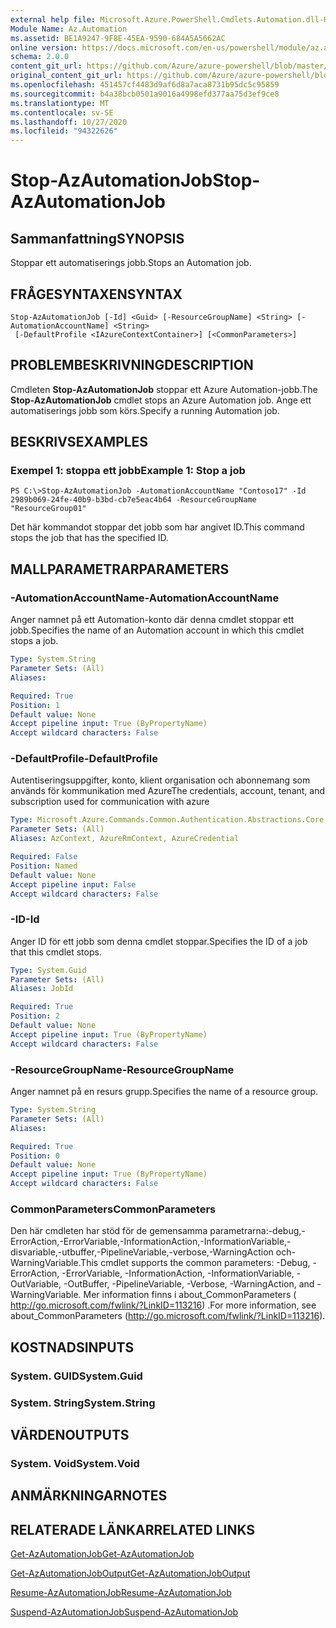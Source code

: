 ```yaml
---
external help file: Microsoft.Azure.PowerShell.Cmdlets.Automation.dll-Help.xml
Module Name: Az.Automation
ms.assetid: BE1A9247-9F8E-45EA-9590-684A5A5662AC
online version: https://docs.microsoft.com/en-us/powershell/module/az.automation/stop-azautomationjob
schema: 2.0.0
content_git_url: https://github.com/Azure/azure-powershell/blob/master/src/Automation/Automation/help/Stop-AzAutomationJob.md
original_content_git_url: https://github.com/Azure/azure-powershell/blob/master/src/Automation/Automation/help/Stop-AzAutomationJob.md
ms.openlocfilehash: 451457cf4483d9af6d8a7aca8731b95dc5c95859
ms.sourcegitcommit: b4a38bcb0501a9016a4998efd377aa75d3ef9ce8
ms.translationtype: MT
ms.contentlocale: sv-SE
ms.lasthandoff: 10/27/2020
ms.locfileid: "94322626"
---
```

# <span data-ttu-id="e9f4f-101">Stop-AzAutomationJob</span><span class="sxs-lookup"><span data-stu-id="e9f4f-101">Stop-AzAutomationJob</span></span>

## <span data-ttu-id="e9f4f-102">Sammanfattning</span><span class="sxs-lookup"><span data-stu-id="e9f4f-102">SYNOPSIS</span></span>
<span data-ttu-id="e9f4f-103">Stoppar ett automatiserings jobb.</span><span class="sxs-lookup"><span data-stu-id="e9f4f-103">Stops an Automation job.</span></span>

## <span data-ttu-id="e9f4f-104">FRÅGESYNTAXEN</span><span class="sxs-lookup"><span data-stu-id="e9f4f-104">SYNTAX</span></span>

```
Stop-AzAutomationJob [-Id] <Guid> [-ResourceGroupName] <String> [-AutomationAccountName] <String>
 [-DefaultProfile <IAzureContextContainer>] [<CommonParameters>]
```

## <span data-ttu-id="e9f4f-105">PROBLEMBESKRIVNING</span><span class="sxs-lookup"><span data-stu-id="e9f4f-105">DESCRIPTION</span></span>
<span data-ttu-id="e9f4f-106">Cmdleten **Stop-AzAutomationJob** stoppar ett Azure Automation-jobb.</span><span class="sxs-lookup"><span data-stu-id="e9f4f-106">The **Stop-AzAutomationJob** cmdlet stops an Azure Automation job.</span></span>
<span data-ttu-id="e9f4f-107">Ange ett automatiserings jobb som körs.</span><span class="sxs-lookup"><span data-stu-id="e9f4f-107">Specify a running Automation job.</span></span>

## <span data-ttu-id="e9f4f-108">BESKRIVS</span><span class="sxs-lookup"><span data-stu-id="e9f4f-108">EXAMPLES</span></span>

### <span data-ttu-id="e9f4f-109">Exempel 1: stoppa ett jobb</span><span class="sxs-lookup"><span data-stu-id="e9f4f-109">Example 1: Stop a job</span></span>
```
PS C:\>Stop-AzAutomationJob -AutomationAccountName "Contoso17" -Id 2989b069-24fe-40b9-b3bd-cb7e5eac4b64 -ResourceGroupName "ResourceGroup01"
```

<span data-ttu-id="e9f4f-110">Det här kommandot stoppar det jobb som har angivet ID.</span><span class="sxs-lookup"><span data-stu-id="e9f4f-110">This command stops the job that has the specified ID.</span></span>

## <span data-ttu-id="e9f4f-111">MALLPARAMETRAR</span><span class="sxs-lookup"><span data-stu-id="e9f4f-111">PARAMETERS</span></span>

### <span data-ttu-id="e9f4f-112">-AutomationAccountName</span><span class="sxs-lookup"><span data-stu-id="e9f4f-112">-AutomationAccountName</span></span>
<span data-ttu-id="e9f4f-113">Anger namnet på ett Automation-konto där denna cmdlet stoppar ett jobb.</span><span class="sxs-lookup"><span data-stu-id="e9f4f-113">Specifies the name of an Automation account in which this cmdlet stops a job.</span></span>

```yaml
Type: System.String
Parameter Sets: (All)
Aliases:

Required: True
Position: 1
Default value: None
Accept pipeline input: True (ByPropertyName)
Accept wildcard characters: False
```

### <span data-ttu-id="e9f4f-114">-DefaultProfile</span><span class="sxs-lookup"><span data-stu-id="e9f4f-114">-DefaultProfile</span></span>
<span data-ttu-id="e9f4f-115">Autentiseringsuppgifter, konto, klient organisation och abonnemang som används för kommunikation med Azure</span><span class="sxs-lookup"><span data-stu-id="e9f4f-115">The credentials, account, tenant, and subscription used for communication with azure</span></span>

```yaml
Type: Microsoft.Azure.Commands.Common.Authentication.Abstractions.Core.IAzureContextContainer
Parameter Sets: (All)
Aliases: AzContext, AzureRmContext, AzureCredential

Required: False
Position: Named
Default value: None
Accept pipeline input: False
Accept wildcard characters: False
```

### <span data-ttu-id="e9f4f-116">-ID</span><span class="sxs-lookup"><span data-stu-id="e9f4f-116">-Id</span></span>
<span data-ttu-id="e9f4f-117">Anger ID för ett jobb som denna cmdlet stoppar.</span><span class="sxs-lookup"><span data-stu-id="e9f4f-117">Specifies the ID of a job that this cmdlet stops.</span></span>

```yaml
Type: System.Guid
Parameter Sets: (All)
Aliases: JobId

Required: True
Position: 2
Default value: None
Accept pipeline input: True (ByPropertyName)
Accept wildcard characters: False
```

### <span data-ttu-id="e9f4f-118">-ResourceGroupName</span><span class="sxs-lookup"><span data-stu-id="e9f4f-118">-ResourceGroupName</span></span>
<span data-ttu-id="e9f4f-119">Anger namnet på en resurs grupp.</span><span class="sxs-lookup"><span data-stu-id="e9f4f-119">Specifies the name of a resource group.</span></span>

```yaml
Type: System.String
Parameter Sets: (All)
Aliases:

Required: True
Position: 0
Default value: None
Accept pipeline input: True (ByPropertyName)
Accept wildcard characters: False
```

### <span data-ttu-id="e9f4f-120">CommonParameters</span><span class="sxs-lookup"><span data-stu-id="e9f4f-120">CommonParameters</span></span>
<span data-ttu-id="e9f4f-121">Den här cmdleten har stöd för de gemensamma parametrarna:-debug,-ErrorAction,-ErrorVariable,-InformationAction,-InformationVariable,-disvariable,-utbuffer,-PipelineVariable,-verbose,-WarningAction och-WarningVariable.</span><span class="sxs-lookup"><span data-stu-id="e9f4f-121">This cmdlet supports the common parameters: -Debug, -ErrorAction, -ErrorVariable, -InformationAction, -InformationVariable, -OutVariable, -OutBuffer, -PipelineVariable, -Verbose, -WarningAction, and -WarningVariable.</span></span> <span data-ttu-id="e9f4f-122">Mer information finns i about_CommonParameters ( http://go.microsoft.com/fwlink/?LinkID=113216) .</span><span class="sxs-lookup"><span data-stu-id="e9f4f-122">For more information, see about_CommonParameters (http://go.microsoft.com/fwlink/?LinkID=113216).</span></span>

## <span data-ttu-id="e9f4f-123">KOSTNADS</span><span class="sxs-lookup"><span data-stu-id="e9f4f-123">INPUTS</span></span>

### <span data-ttu-id="e9f4f-124">System. GUID</span><span class="sxs-lookup"><span data-stu-id="e9f4f-124">System.Guid</span></span>

### <span data-ttu-id="e9f4f-125">System. String</span><span class="sxs-lookup"><span data-stu-id="e9f4f-125">System.String</span></span>

## <span data-ttu-id="e9f4f-126">VÄRDEN</span><span class="sxs-lookup"><span data-stu-id="e9f4f-126">OUTPUTS</span></span>

### <span data-ttu-id="e9f4f-127">System. Void</span><span class="sxs-lookup"><span data-stu-id="e9f4f-127">System.Void</span></span>

## <span data-ttu-id="e9f4f-128">ANMÄRKNINGAR</span><span class="sxs-lookup"><span data-stu-id="e9f4f-128">NOTES</span></span>

## <span data-ttu-id="e9f4f-129">RELATERADE LÄNKAR</span><span class="sxs-lookup"><span data-stu-id="e9f4f-129">RELATED LINKS</span></span>

[<span data-ttu-id="e9f4f-130">Get-AzAutomationJob</span><span class="sxs-lookup"><span data-stu-id="e9f4f-130">Get-AzAutomationJob</span></span>](./Get-AzAutomationJob.md)

[<span data-ttu-id="e9f4f-131">Get-AzAutomationJobOutput</span><span class="sxs-lookup"><span data-stu-id="e9f4f-131">Get-AzAutomationJobOutput</span></span>](./Get-AzAutomationJobOutput.md)

[<span data-ttu-id="e9f4f-132">Resume-AzAutomationJob</span><span class="sxs-lookup"><span data-stu-id="e9f4f-132">Resume-AzAutomationJob</span></span>](./Resume-AzAutomationJob.md)

[<span data-ttu-id="e9f4f-133">Suspend-AzAutomationJob</span><span class="sxs-lookup"><span data-stu-id="e9f4f-133">Suspend-AzAutomationJob</span></span>](./Suspend-AzAutomationJob.md)


